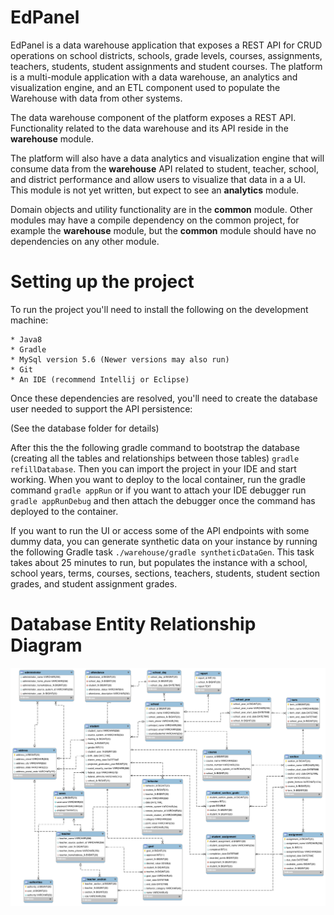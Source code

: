 EdPanel
================
EdPanel is a data warehouse application that exposes a REST API for CRUD operations on school districts, schools, grade levels, courses, assignments, teachers, students, student assignments and student courses. The platform is a multi-module application with a data warehouse, an analytics and visualization engine, and an ETL component used to populate the Warehouse with data from other systems.

The data warehouse component of the platform exposes a REST API. Functionality related to the data warehouse and its API reside in the **warehouse** module.

The platform will also have a data analytics and visualization engine that will consume data from the **warehouse** API related to student, teacher, school, and district performance and allow users to visualize that data in a a UI.  This module is not yet written, but expect to see an **analytics** module.

Domain objects and utility functionality are in the **common** module.  Other modules may have a compile dependency on the common project, for example the **warehouse** module, but the **common** module should have no dependencies on any other module.

Setting up the project
================
To run the project you'll need to install the following on the development machine:

    * Java8
    * Gradle
    * MySql version 5.6 (Newer versions may also run)
    * Git
    * An IDE (recommend Intellij or Eclipse)
    
Once these dependencies are resolved, you'll need to create the database user needed to support the API persistence:

(See the database folder for details)

After this the the following gradle command to bootstrap the database (creating all the tables and relationships between those tables) `gradle refillDatabase`. Then you can import the project in your IDE and start working.  When you want to deploy to the local container, run the gradle command `gradle appRun` or if you want to attach your IDE debugger run `gradle appRunDebug` and then attach the debugger once the command has deployed to the container.

If you want to run the UI or access some of the API endpoints with some dummy data, you can generate synthetic data on your instance by running the following Gradle task `./warehouse/gradle syntheticDataGen`.  This task takes about 25 minutes to run, but populates the instance with a school, school years, terms, courses, sections, teachers, students, student section grades, and student assignment grades.

Database Entity Relationship Diagram
================
![Alt text](database/DatabaseModel.png)
